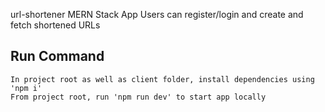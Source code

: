 url-shortener
MERN Stack App
Users can register/login and create and fetch shortened URLs

## Run Command

```
In project root as well as client folder, install dependencies using 'npm i'
From project root, run 'npm run dev' to start app locally
```
